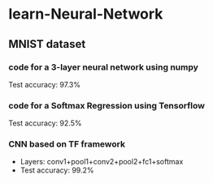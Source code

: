 # learn-Neural-Network
## MNIST dataset
### code for a 3-layer neural network using numpy
Test accuracy: 97.3%
### code for a Softmax Regression using Tensorflow 
Test accuracy: 92.5%
### CNN based on TF framework
- Layers: conv1+pool1+conv2+pool2+fc1+softmax
- Test accuracy: 99.2%
